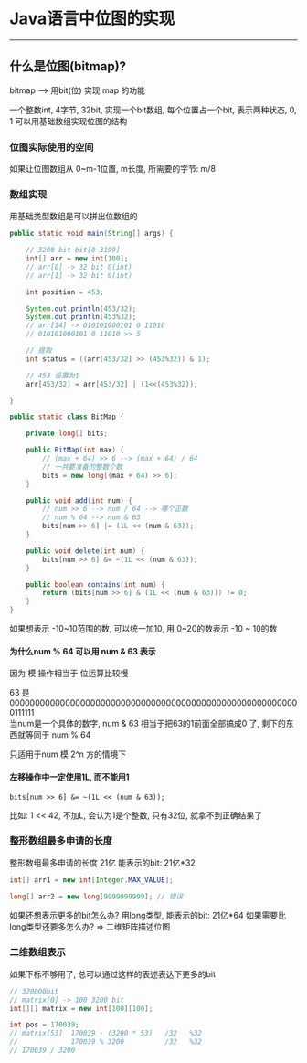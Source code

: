 # Java语言中位图的实现

---

## 什么是位图(bitmap)?
bitmap --> 用bit(位) 实现 map 的功能   


一个整数int, 4字节, 32bit, 实现一个bit数组, 每个位置占一个bit, 表示两种状态, 0, 1
可以用基础数组实现位图的结构

### 位图实际使用的空间
如果让位图数组从 0~m-1位置, m长度, 所需要的字节: m/8

### 数组实现
用基础类型数组是可以拼出位数组的

```java
public static void main(String[] args) {

    // 3200 bit bit[0~3199]
    int[] arr = new int[100];
    // arr[0] -> 32 bit 0(int)
    // arr[1] -> 32 bit 0(int)

    int position = 453;

    System.out.println(453/32);
    System.out.println(453%32);
    // arr[14] -> 010101000101 0 11010
    // 010101000101 0 11010 >> 5

    // 提取
    int status = ((arr[453/32] >> (453%32)) & 1);

    // 453 设置为1
    arr[453/32] = arr[453/32] | (1<<(453%32));

}

```

```java
public static class BitMap {

    private long[] bits;

    public BitMap(int max) {
        // (max + 64) >> 6 --> (max + 64) / 64
        // 一共要准备的整数个数
        bits = new long[(max + 64) >> 6];
    }

    public void add(int num) {
        // num >> 6 --> num / 64 --> 哪个正数
        // num % 64 --> num & 63
        bits[num >> 6] |= (1L << (num & 63));
    }

    public void delete(int num) {
        bits[num >> 6] &= ~(1L << (num & 63));
    }

    public boolean contains(int num) {
        return (bits[num >> 6] & (1L << (num & 63))) != 0;
    }
}

```

如果想表示 -10~10范围的数, 可以统一加10, 用 0~20的数表示 -10 ~ 10的数  

#### 为什么num % 64 可以用 num & 63 表示
因为 模 操作相当于 位运算比较慢

63 是 0000000000000000000000000000000000000000000000000000000000111111  
当num是一个具体的数字, 
num & 63 相当于把63的1前面全部搞成0 了, 剩下的东西就等同于 num % 64

只适用于num 模 2^n 方的情境下

#### 左移操作中一定使用1L, 而不能用1
`bits[num >> 6] &= ~(1L << (num & 63));`

比如: 1 << 42, 不加L, 会认为1是个整数, 只有32位, 就拿不到正确结果了



### 整形数组最多申请的长度
整形数组最多申请的长度 21亿
能表示的bit: 21亿\*32
```java
int[] arr1 = new int[Integer.MAX_VALUE];

long[] arr2 = new long[9999999999]; // 错误
```
如果还想表示更多的bit怎么办?
用long类型, 能表示的bit: 21亿\*64
如果需要比long类型还要多怎么办?
=>
二维矩阵描述位图


### 二维数组表示
如果下标不够用了, 总可以通过这样的表述表达下更多的bit

```java
// 320000bit
// matrix[0] -> 100 3200 bit
int[][] matrix = new int[100][100];

int pos = 170039;
// matrix[53]  170039 - (3200 * 53)   /32   %32
//             170039 % 3200          /32   %32
// 170039 / 3200

```



